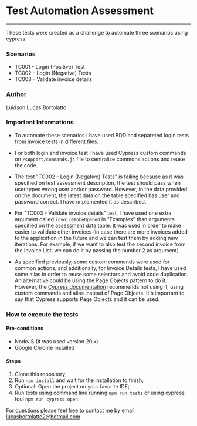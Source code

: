 # Test Automation Assessment
_____________________________

These tests were created as a challenge to automate three scenarios using cypress.

### Scenarios

- TC001 - Login (Positive) Test
- TC002 - Login (Negative) Tests
- TC003 - Validate invoice details

### Author
Luidson Lucas Bortolatto


### Important Informations

- To automate these scenarios I have used BDD and separeted login tests from invoice tests in different files.

- For both login and invoice test I have used Cypress custom commands on `/support/commands.js` file to centralize commons actions and reuse the code.

- The test "TC002 - Login (Negative) Tests" is failing because as it was specified on test assessment description, the test should pass when user types wrong user and/or password. However, in the data provided on the document, the latest data on the table specified has user and password correct. I have implemented it as described.

- For "TC003 - Validate invoice details" test, I have used one extra argument called `invoiceTobeOpened` in "Examples" than arguments specified on the assessment data table. It was used in order to make easier to validate other invoices (in case there are more invoices added to the application in the future and we can test them by adding new iterations. For example, if we want to also test the second invoice from the Invoice List, we can do it by passing the number 2 as argument)

- As specified previously, some custom commands were used for common actions, and additionally, for Invoice Details tests, I have used some alias in order to reuse some selectors and avoid code duplication. An alternative could be using the Page Objects pattern to do it. However, the [Cypress documentation](https://www.cypress.io/blog/2019/01/03/stop-using-page-objects-and-start-using-app-actions/) recommends not using it, using custom commands and alias instead of Page Objects. It's important to say that Cypress supports Page Objects and it can be used.


### How to execute the tests

#### Pre-conditions
- NodeJS (It was used version 20.x)
- Google Chrome installed

#### Steps
1. Clone this repository;
2. Run `npm install` and wait for the installation to finish;
3. Optional: Open the project on your favorite IDE;
3. Run tests using command line running `npm run tests` or using cypress tool `npm run cypress:open`



 
For questions please feel free to contact me by email: lucasbortolatto2@hotmail.com